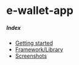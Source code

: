 # e-wallet-app

##### Index

- [Getting started](/docs/md/getting_started.md)
- [Framework/Library](/docs/md/framework_library.md)
- [Screenshots](/docs/md/screenshots.md)